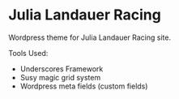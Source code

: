 # Julia Landauer Racing

Wordpress theme for Julia Landauer Racing site. 

Tools Used: 
- Underscores Framework
- Susy magic grid system
- Wordpress meta fields (custom fields)
